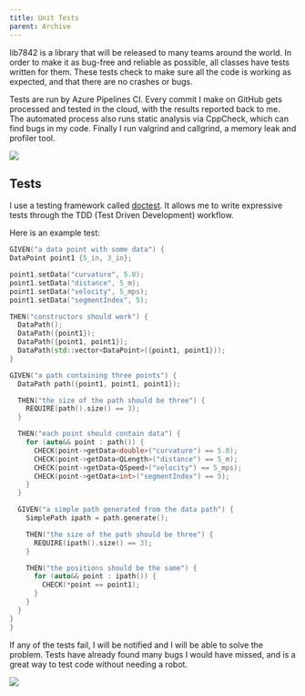 ```yaml
---
title: Unit Tests
parent: Archive
---
```


lib7842 is a library that will be released to many teams around the world. In order to make it as bug-free and reliable as possible, all classes have tests written for them. These tests check to make sure all the code is working as expected, and that there are no crashes or bugs.

Tests are run by Azure Pipelines CI. Every commit I make on GitHub gets processed and tested in the cloud, with the results reported back to me. The automated process also runs static analysis via CppCheck, which can find bugs in my code. Finally I run valgrind and callgrind, a memory leak and profiler tool.

![]({{site.url}}/assets/images/image-20200228221927157.png)

## Tests

I use a testing framework called [doctest](https://github.com/onqtam/doctest). It allows me to write expressive tests through the TDD (Test Driven Development) workflow.

Here is an example test:

```cpp
GIVEN("a data point with some data") {
DataPoint point1 {5_in, 3_in};

point1.setData("curvature", 5.0);
point1.setData("distance", 5_m);
point1.setData("velocity", 5_mps);
point1.setData("segmentIndex", 5);

THEN("constructors should work") {
  DataPath();
  DataPath({point1});
  DataPath({point1, point1});
  DataPath(std::vector<DataPoint>({point1, point1}));
}

GIVEN("a path containing three points") {
  DataPath path({point1, point1, point1});

  THEN("the size of the path should be three") {
    REQUIRE(path().size() == 3);
  }

  THEN("each point should contain data") {
    for (auto&& point : path()) {
      CHECK(point->getData<double>("curvature") == 5.0);
      CHECK(point->getData<QLength>("distance") == 5_m);
      CHECK(point->getData<QSpeed>("velocity") == 5_mps);
      CHECK(point->getData<int>("segmentIndex") == 5);
    }
  }

  GIVEN("a simple path generated from the data path") {
    SimplePath ipath = path.generate();

    THEN("the size of the path should be three") {
      REQUIRE(ipath().size() == 3);
    }

    THEN("the positions should be the same") {
      for (auto&& point : ipath()) {
        CHECK(*point == point1);
      }
    }
  }
}
}
```

If any of the tests fail, I will be notified and I will be able to solve the problem. Tests have already found many bugs I would have missed, and is a great way to test code without needing a robot.

![]({{site.url}}/assets/images/image-20200228222854511.png)

